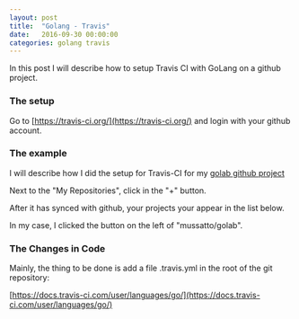 ```yaml
---
layout: post
title:  "Golang - Travis"
date:   2016-09-30 00:00:00
categories: golang travis
---
```


In this post I will describe how to setup Travis CI with GoLang on a github project.

### The setup

Go to [https://travis-ci.org/](https://travis-ci.org/) and login with your github account.


### The example

I will describe how I did the setup for Travis-CI for my [golab github project](https://github.com/mussatto/golab)

Next to the "My Repositories", click in the "+" button.

After it has synced with github, your projects your appear in the list below.

In my case, I clicked the button on the left of "mussatto/golab".

### The Changes in Code

Mainly, the thing to be done is add a file .travis.yml in the root of the git repository:


[https://docs.travis-ci.com/user/languages/go/](https://docs.travis-ci.com/user/languages/go/)
